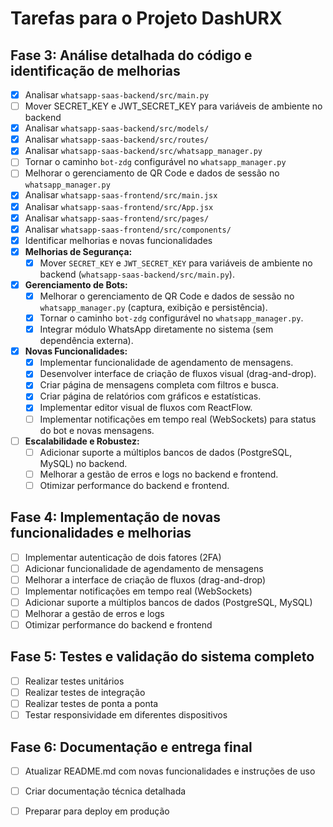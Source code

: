 # Tarefas para o Projeto DashURX

## Fase 3: Análise detalhada do código e identificação de melhorias
- [x] Analisar `whatsapp-saas-backend/src/main.py`
- [ ] Mover SECRET_KEY e JWT_SECRET_KEY para variáveis de ambiente no backend
- [x] Analisar `whatsapp-saas-backend/src/models/`
- [x] Analisar `whatsapp-saas-backend/src/routes/`
- [x] Analisar `whatsapp-saas-backend/src/whatsapp_manager.py`
- [ ] Tornar o caminho `bot-zdg` configurável no `whatsapp_manager.py`
- [ ] Melhorar o gerenciamento de QR Code e dados de sessão no `whatsapp_manager.py`
- [x] Analisar `whatsapp-saas-frontend/src/main.jsx`
- [x] Analisar `whatsapp-saas-frontend/src/App.jsx`
- [x] Analisar `whatsapp-saas-frontend/src/pages/`
- [x] Analisar `whatsapp-saas-frontend/src/components/`
- [x] Identificar melhorias e novas funcionalidades
- [x] **Melhorias de Segurança:**
  - [x] Mover `SECRET_KEY` e `JWT_SECRET_KEY` para variáveis de ambiente no backend (`whatsapp-saas-backend/src/main.py`).
- [x] **Gerenciamento de Bots:**
  - [x] Melhorar o gerenciamento de QR Code e dados de sessão no `whatsapp_manager.py` (captura, exibição e persistência).
  - [x] Tornar o caminho `bot-zdg` configurável no `whatsapp_manager.py`.
  - [x] Integrar módulo WhatsApp diretamente no sistema (sem dependência externa).
- [x] **Novas Funcionalidades:**
  - [x] Implementar funcionalidade de agendamento de mensagens.
  - [x] Desenvolver interface de criação de fluxos visual (drag-and-drop).
  - [x] Criar página de mensagens completa com filtros e busca.
  - [x] Criar página de relatórios com gráficos e estatísticas.
  - [x] Implementar editor visual de fluxos com ReactFlow.
  - [ ] Implementar notificações em tempo real (WebSockets) para status do bot e novas mensagens.
- [ ] **Escalabilidade e Robustez:**
  - [ ] Adicionar suporte a múltiplos bancos de dados (PostgreSQL, MySQL) no backend.
  - [ ] Melhorar a gestão de erros e logs no backend e frontend.
  - [ ] Otimizar performance do backend e frontend.

## Fase 4: Implementação de novas funcionalidades e melhorias
- [ ] Implementar autenticação de dois fatores (2FA)
- [ ] Adicionar funcionalidade de agendamento de mensagens
- [ ] Melhorar a interface de criação de fluxos (drag-and-drop)
- [ ] Implementar notificações em tempo real (WebSockets)
- [ ] Adicionar suporte a múltiplos bancos de dados (PostgreSQL, MySQL)
- [ ] Melhorar a gestão de erros e logs
- [ ] Otimizar performance do backend e frontend

## Fase 5: Testes e validação do sistema completo
- [ ] Realizar testes unitários
- [ ] Realizar testes de integração
- [ ] Realizar testes de ponta a ponta
- [ ] Testar responsividade em diferentes dispositivos

## Fase 6: Documentação e entrega final
- [ ] Atualizar README.md com novas funcionalidades e instruções de uso
- [ ] Criar documentação técnica detalhada
- [ ] Preparar para deploy em produção


